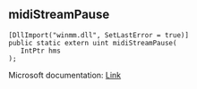 ## midiStreamPause

```
[DllImport("winmm.dll", SetLastError = true)]
public static extern uint midiStreamPause(
   IntPtr hms
);
```

Microsoft documentation: [Link](https://learn.microsoft.com/en-us/windows/win32/api/mmeapi/nf-mmeapi-midistreampause)
